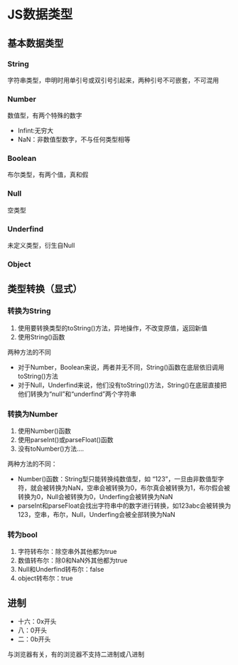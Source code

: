 # JS数据类型

## 基本数据类型

### String

字符串类型，申明时用单引号或双引号引起来，两种引号不可嵌套，不可混用

### Number

数值型，有两个特殊的数字

* Infint:无穷大
* NaN：非数值型数字，不与任何类型相等

### Boolean

布尔类型，有两个值，真和假

### Null

空类型

### Underfind

未定义类型，衍生自Null

### Object

## 类型转换（显式）

### 转换为String

1. 使用要转换类型的toString()方法，异地操作，不改变原值，返回新值
2. 使用String()函数

两种方法的不同

* 对于Number，Boolean来说，两者并无不同，String()函数在底层依旧调用toString()方法
* 对于Null，Underfind来说，他们没有toString()方法，String()在底层直接把他们转换为“null”和“underfind”两个字符串

### 转换为Number

1. 使用Number()函数
2. 使用parseInt()或parseFloat()函数
3. 没有toNumber()方法....

两种方法的不同：

* Number()函数：String型只能转换纯数值型，如 “123”，一旦由非数值型字符，就会被转换为NaN，空串会被转换为0，布尔真会被转换为1，布尔假会被转换为0，Null会被转换为0，Underfing会被转换为NaN
* parseInt和parseFloat会找出字符串中的数字进行转换，如123abc会被转换为123，空串，布尔，Null，Underfing会被全部转换为NaN

### 转为bool

1. 字符转布尔：除空串外其他都为true
2. 数值转布尔：除0和NaN外其他都为true
3. Null和Underfind转布尔：false
4. object转布尔：true

## 进制

* 十六：0x开头
* 八：0开头
* 二：0b开头

与浏览器有关，有的浏览器不支持二进制或八进制